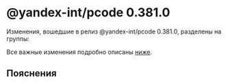 # @yandex-int/pcode 0.381.0

<!-- ЧЕЛОВЕЧЕСКОЕ ВСТУПЛЕНИЕ -->

Изменения, вошедшие в релиз @yandex-int/pcode 0.381.0, разделены на группы:

Все важные изменения подробно описаны [ниже](#Пояснения).

## Пояснения

